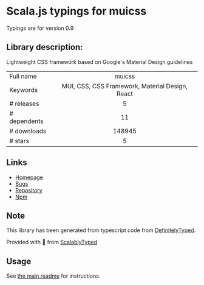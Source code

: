 
# Scala.js typings for muicss

Typings are for version 0.9

## Library description:
Lightweight CSS framework based on Google's Material Design guidelines

|                    |                 |
| ------------------ | :-------------: |
| Full name          | muicss |
| Keywords           | MUI, CSS, CSS Framework, Material Design, React |
| # releases         | 5 |
| # dependents       | 11 |
| # downloads        | 148945 |
| # stars            | 5 |

## Links
- [Homepage](https://www.muicss.com)
- [Bugs](https://github.com/muicss/mui/issues)
- [Repository](https://github.com/muicss/mui)
- [Npm](https://www.npmjs.com/package/muicss)
    


## Note
This library has been generated from typescript code from [DefinitelyTyped](https://definitelytyped.org).

Provided with :purple_heart: from [ScalablyTyped](https://github.com/oyvindberg/ScalablyTyped)

## Usage
See [the main readme](../../readme.md) for instructions.


